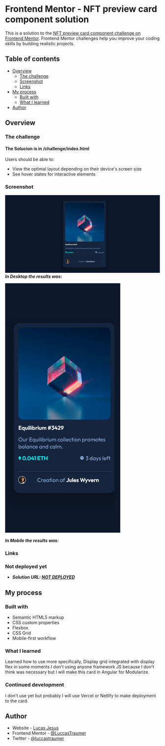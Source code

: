 # Frontend Mentor - NFT preview card component solution

This is a solution to the [NFT preview card component challenge on Frontend Mentor](https://www.frontendmentor.io/challenges/nft-preview-card-component-SbdUL_w0U). Frontend Mentor challenges help you improve your coding skills by building realistic projects. 

## Table of contents

- [Overview](#overview)
  - [The challenge](#the-challenge)
  - [Screenshot](#screenshot)
  - [Links](#links)
- [My process](#my-process)
  - [Built with](#built-with)
  - [What I learned](#what-i-learned)
- [Author](#author)


## Overview
### The challenge

#### The Solucion is in /challenge/index.html
Users should be able to:

- View the optimal layout depending on their device's screen size
- See hover states for interactive elements

### Screenshot
![desktop](./challenge/image/desktop-results.png)
***In Desktop the results was:***

![mobile](./challenge/image/mobile-results.png)

***In Mobile the results was:***
### Links
### Not deployed yet
- ***Solution URL: [NOT DEPLOYED](#)***

## My process

### Built with

- Semantic HTML5 markup
- CSS custom properties
- Flexbox
- CSS Grid
- Mobile-first workflow

### What I learned

Learned how to use more specifically, Display grid integrated with display flex in some moments
I don't using anyone framework JS because I don't think was necessary but I will make this card in Angular
for Modularize.

### Continued development

I don't use yet but probably I will use Vercel or Netlify to make deployment to the card.

## Author

- Website - [Lucas Jesus](https://luccastraumer.github.io/#/home)
- Frontend Mentor - [@LuccasTraumer](https://www.frontendmentor.io/profile/LuccasTraumer)
- Twitter - [@luccastraumer](https://www.twitter.com/luccastraumer)
